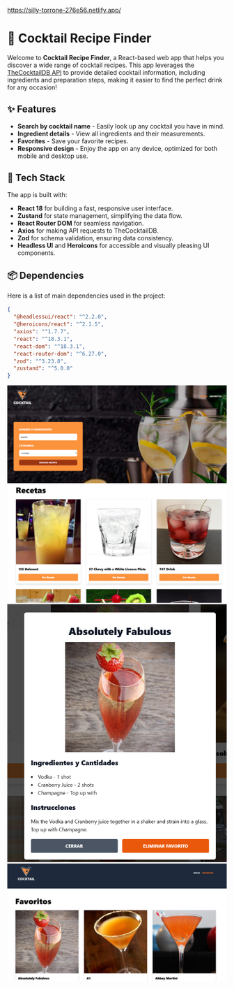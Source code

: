 https://silly-torrone-276e56.netlify.app/

# 🍹 Cocktail Recipe Finder

Welcome to **Cocktail Recipe Finder**, a React-based web app that helps you discover a wide range of cocktail recipes. This app leverages the [TheCocktailDB API](https://www.thecocktaildb.com/api.php) to provide detailed cocktail information, including ingredients and preparation steps, making it easier to find the perfect drink for any occasion!

## ✨ Features

- **Search by cocktail name** - Easily look up any cocktail you have in mind.
- **Ingredient details** - View all ingredients and their measurements.
- **Favorites** - Save your favorite recipes.
- **Responsive design** - Enjoy the app on any device, optimized for both mobile and desktop use.

## 🚀 Tech Stack

The app is built with:

- **React 18** for building a fast, responsive user interface.
- **Zustand** for state management, simplifying the data flow.
- **React Router DOM** for seamless navigation.
- **Axios** for making API requests to TheCocktailDB.
- **Zod** for schema validation, ensuring data consistency.
- **Headless UI** and **Heroicons** for accessible and visually pleasing UI components.

## 📦 Dependencies

Here is a list of main dependencies used in the project:

```json
{
  "@headlessui/react": "^2.2.0",
  "@heroicons/react": "^2.1.5",
  "axios": "^1.7.7",
  "react": "^18.3.1",
  "react-dom": "^18.3.1",
  "react-router-dom": "^6.27.0",
  "zod": "^3.23.8",
  "zustand": "^5.0.0"
}
```

![Project Screenshot](./public/1.png)
![Project Screenshot](./public/2.png)
![Project Screenshot](./public/3.png)
![Project Screenshot](./public/4.png)
